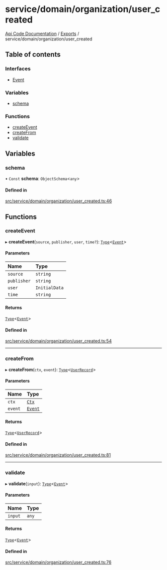 # service/domain/organization/user\_created
 
[Api Code Documentation](../README.md) / [Exports](../modules.md) / service/domain/organization/user\_created

## Table of contents

### Interfaces

- [Event](../interfaces/service_domain_organization_user_created.Event.md)

### Variables

- [schema](service_domain_organization_user_created.md#schema)

### Functions

- [createEvent](service_domain_organization_user_created.md#createevent)
- [createFrom](service_domain_organization_user_created.md#createfrom)
- [validate](service_domain_organization_user_created.md#validate)

## Variables

### schema

• `Const` **schema**: `ObjectSchema`<`any`\>

#### Defined in

[src/service/domain/organization/user_created.ts:46](https://github.com/openkfw/TruBudget/blob/0804644/api/src/service/domain/organization/user_created.ts#L46)

## Functions

### createEvent

▸ **createEvent**(`source`, `publisher`, `user`, `time?`): [`Type`](result.md#type)<[`Event`](../interfaces/service_domain_organization_user_created.Event.md)\>

#### Parameters

| Name | Type |
| :------ | :------ |
| `source` | `string` |
| `publisher` | `string` |
| `user` | `InitialData` |
| `time` | `string` |

#### Returns

[`Type`](result.md#type)<[`Event`](../interfaces/service_domain_organization_user_created.Event.md)\>

#### Defined in

[src/service/domain/organization/user_created.ts:54](https://github.com/openkfw/TruBudget/blob/0804644/api/src/service/domain/organization/user_created.ts#L54)

___

### createFrom

▸ **createFrom**(`ctx`, `event`): [`Type`](result.md#type)<[`UserRecord`](../interfaces/service_domain_organization_user_record.UserRecord.md)\>

#### Parameters

| Name | Type |
| :------ | :------ |
| `ctx` | [`Ctx`](../interfaces/lib_ctx.Ctx.md) |
| `event` | [`Event`](../interfaces/service_domain_organization_user_created.Event.md) |

#### Returns

[`Type`](result.md#type)<[`UserRecord`](../interfaces/service_domain_organization_user_record.UserRecord.md)\>

#### Defined in

[src/service/domain/organization/user_created.ts:81](https://github.com/openkfw/TruBudget/blob/0804644/api/src/service/domain/organization/user_created.ts#L81)

___

### validate

▸ **validate**(`input`): [`Type`](result.md#type)<[`Event`](../interfaces/service_domain_organization_user_created.Event.md)\>

#### Parameters

| Name | Type |
| :------ | :------ |
| `input` | `any` |

#### Returns

[`Type`](result.md#type)<[`Event`](../interfaces/service_domain_organization_user_created.Event.md)\>

#### Defined in

[src/service/domain/organization/user_created.ts:76](https://github.com/openkfw/TruBudget/blob/0804644/api/src/service/domain/organization/user_created.ts#L76)
